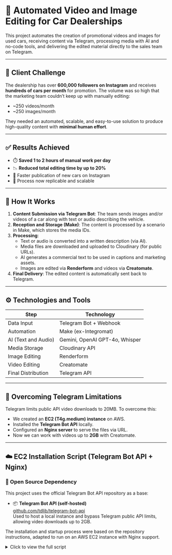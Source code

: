 # 🤖 Automated Video and Image Editing for Car Dealerships

This project automates the creation of promotional videos and images for used cars, receiving content via Telegram, processing media with AI and no-code tools, and delivering the edited material directly to the sales team on Telegram.

---

## 📌 Client Challenge

The dealership has over **600,000 followers on Instagram** and receives **hundreds of cars per month** for promotion. The volume was so high that the marketing team couldn’t keep up with manually editing:

- ~250 videos/month  
- ~250 images/month  

They needed an automated, scalable, and easy-to-use solution to produce high-quality content with **minimal human effort**.

---

## ✅ Results Achieved

- ⏱️ **Saved 1 to 2 hours of manual work per day**
- 📉 **Reduced total editing time by up to 20%**
- 🚀 Faster publication of new cars on Instagram
- 🔁 Process now replicable and scalable

---

## 🧠 How It Works

1. **Content Submission via Telegram Bot**: The team sends images and/or videos of a car along with text or audio describing the vehicle.
2. **Reception and Storage (Make)**: The content is processed by a scenario in Make, which stores the media IDs.
3. **Processing**:
   - Text or audio is converted into a written description (via AI).
   - Media files are downloaded and uploaded to Cloudinary (for public URLs).
   - AI generates a commercial text to be used in captions and marketing assets.
   - Images are edited via **Renderform** and videos via **Creatomate**.
4. **Final Delivery**: The edited content is automatically sent back to Telegram.

---

## ⚙️ Technologies and Tools

| Step                | Technology                  |
|---------------------|-----------------------------|
| Data Input          | Telegram Bot + Webhook      |
| Automation          | Make (ex-Integromat)        |
| AI (Text and Audio) | Gemini, OpenAI GPT-4o, Whisper |
| Media Storage       | Cloudinary API              |
| Image Editing       | Renderform                  |
| Video Editing       | Creatomate                  |
| Final Distribution  | Telegram API                |

---

## 🚨 Overcoming Telegram Limitations

Telegram limits public API video downloads to 20MB. To overcome this:

- We created an **EC2 (T4g.medium) instance** on AWS.
- Installed the **Telegram Bot API** locally.
- Configured an **Nginx server** to serve the files via URL.
- Now we can work with videos up to **2GB** with Creatomate.

---

## ☁️ EC2 Installation Script (Telegram Bot API + Nginx)

### 🧩 Open Source Dependency

This project uses the official Telegram Bot API repository as a base:

- 📦 **Telegram Bot API (self-hosted)**  
  [github.com/tdlib/telegram-bot-api](https://github.com/tdlib/telegram-bot-api)  
  Used to host a local instance and bypass Telegram public API limits, allowing video downloads up to 2GB.

The installation and startup process were based on the repository instructions, adapted to run on an AWS EC2 instance with Nginx support.

<details>
<summary>Click to view the full script</summary>

```bash
#!/bin/bash

# === CONFIGURABLE VARIABLES ===
USER="ubuntu" # <--- Change if needed
API_ID="YOUR_ID"
API_HASH="YOUR_HASH"
PORT_API=8081
PORT_NGINX=8082

# === Install dependencies ===
sudo apt update && sudo apt upgrade -y
sudo apt install -y nginx acl curl unzip wget build-essential git cmake inotify-tools \
  gperf zlib1g-dev libssl-dev

# === Create directory structure ===
sudo -u $USER mkdir -p /home/$USER/tdlib-data
sudo -u $USER mkdir -p /home/$USER/temp
cd /home/$USER

# === Clone and build telegram-bot-api ===
sudo -u $USER git clone --recursive https://github.com/tdlib/telegram-bot-api.git
cd /home/$USER/telegram-bot-api
sudo -u $USER mkdir build
cd build
sudo -u $USER cmake -DCMAKE_BUILD_TYPE=Release ..
sudo -u $USER cmake --build . --target install
sudo cp ./telegram-bot-api /usr/local/bin/

# === Create startup script ===
cat <<EOF | sudo tee /home/$USER/start-telegram-api.sh
#!/bin/bash
umask 0022
exec /usr/local/bin/telegram-bot-api \
  --api-id=$API_ID \
  --api-hash=$API_HASH \
  --local \
  --dir=/home/$USER/tdlib-data \
  --temp-dir=/home/$USER/temp \
  --http-port=$PORT_API
EOF

sudo chmod +x /home/$USER/start-telegram-api.sh
sudo chown $USER:$USER /home/$USER/start-telegram-api.sh

# === Fix directory permissions ===
sudo chown -R $USER:$USER /home/$USER

# === Create systemd service ===
cat <<EOF | sudo tee /etc/systemd/system/telegram-bot-api.service
[Unit]
Description=Telegram Bot API Server
After=network.target

[Service]
Type=simple
User=$USER
Group=www-data
WorkingDirectory=/home/$USER
ExecStart=/home/$USER/start-telegram-api.sh
Restart=on-failure
UMask=0022

[Install]
WantedBy=multi-user.target
EOF

sudo systemctl daemon-reload
sudo systemctl enable telegram-bot-api
sudo systemctl start telegram-bot-api

# === Apply ACLs ===
sudo setfacl -R -m u:www-data:rx /home/$USER/tdlib-data
sudo setfacl -R -d -m u:www-data:rx /home/$USER/tdlib-data

# === Create symbolic link ===
sudo ln -s "/home/$USER/tdlib-data/" /var/www/tgfiles

# === Create Nginx config ===
cat <<EOF | sudo tee /etc/nginx/sites-available/telegram-files
server {
    listen $PORT_NGINX;

    location /files/ {
        alias /var/www/tgfiles/;
        autoindex off;
        add_header Content-Disposition "attachment";
        access_log /var/log/nginx/telegram_files_access.log;
    }
}
EOF

sudo ln -s /etc/nginx/sites-available/telegram-files /etc/nginx/sites-enabled/
sudo nginx -t && sudo systemctl reload nginx

# === Adjust directory permissions ===
sudo chmod o+x /home /home/$USER /home/$USER/tdlib-data

# === Final Message ===
echo "✔️ Telegram Bot API started on port $PORT_API"
echo "✔️ Nginx serving files at: http://<IP>:${PORT_NGINX}/files/videos/file_X.MP4"
echo "⚠️ Remember to replace USER, API_ID, and API_HASH in the script"
